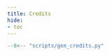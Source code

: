 ```yaml
---
title: Credits
hide:
- toc
---
```


```python exec="yes"
--8<-- "scripts/gen_credits.py"
```
